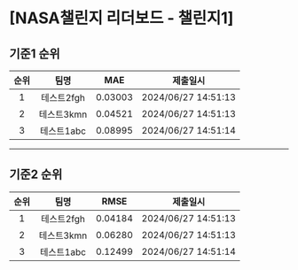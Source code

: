 # [NASA챌린지 리더보드 - 챌린지1]
## 기준1 순위
| 순위 | 팀명 | MAE | 제출일시 |
|:----:|:----:|:-----:|:----:|
| 1 | 테스트2fgh | 0.03003 | 2024/06/27 14:51:13 |
| 2 | 테스트3kmn | 0.04521 | 2024/06/27 14:51:13 |
| 3 | 테스트1abc | 0.08995 | 2024/06/27 14:51:14 |
___
## 기준2 순위
| 순위 | 팀명 | RMSE | 제출일시 |
|:----:|:----:|:-----:|:----:|
| 1 | 테스트2fgh | 0.04184 | 2024/06/27 14:51:13 |
| 2 | 테스트3kmn | 0.06280 | 2024/06/27 14:51:13 |
| 3 | 테스트1abc | 0.12499 | 2024/06/27 14:51:14 |
